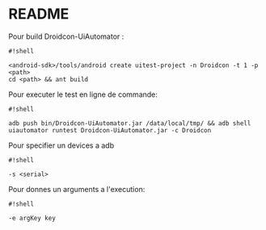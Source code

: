 # README #

Pour build Droidcon-UiAutomator : 

```
#!shell

<android-sdk>/tools/android create uitest-project -n Droidcon -t 1 -p <path>
cd <path> && ant build
```
Pour executer le test en ligne de commande:

```
#!shell

adb push bin/Droidcon-UiAutomator.jar /data/local/tmp/ && adb shell uiautomator runtest Droidcon-UiAutomator.jar -c Droidcon

```
Pour specifier un devices a adb

```
#!shell

-s <serial>

```
Pour donnes un arguments a l'execution:

```
#!shell

-e argKey key
```